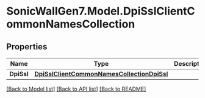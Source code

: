 # SonicWallGen7.Model.DpiSslClientCommonNamesCollection

## Properties

Name | Type | Description | Notes
------------ | ------------- | ------------- | -------------
**DpiSsl** | [**DpiSslClientCommonNamesCollectionDpiSsl**](DpiSslClientCommonNamesCollectionDpiSsl.md) |  | [optional] 

[[Back to Model list]](../README.md#documentation-for-models) [[Back to API list]](../README.md#documentation-for-api-endpoints) [[Back to README]](../README.md)

